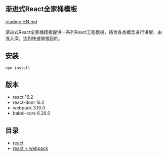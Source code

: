 ## 渐进式React全家桶模板

[readme-EN.md](https://github.com/captainwz/progressive-react-boilerplate/blob/master/readme-EN.md)

渐进式React全家桶模板提供一系列React工程模板，结合各类概念进行讲解，由浅入深，达到快速掌握目的。
## 安装
```shell
npm install
```
## 版本
* react 16.2
* react-dom 16.2
* webpack 3.10.0
* babel-core 6.26.0

## 目录
* [react](react)
* [react + webpack]()
